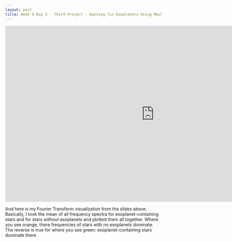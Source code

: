 ```yaml
---
layout: post
title: Week 6 Day 3 - Third Project - Hunting for Exoplanets Using Machine Learning
---
```

<iframe src="https://docs.google.com/presentation/d/1pucUKCzdeLy-XIkigfJ3_PBa1bkkxwaXUjpiDN_olYA/embed?start=false&loop=false&delayms=3000" frameborder="0" width="960" height="569" allowfullscreen="true" mozallowfullscreen="true" webkitallowfullscreen="true"></iframe>

And here is my Fourier Transform visualization from the slides above. Basically, I took the mean of all frequency spectra for exoplanet-containing stars and for stars without exoplanets and plotted them all together. Where you see orange, there frequencies of stars with no exoplanets dominate. The reverse is true for where you see green: exoplanet-containing stars dominate there.  

<script src="http://d3js.org/d3.v3.min.js"></script>
<script>

var margin = {top: 20, right: 20, bottom: 30, left: 50},
    width = 960 - margin.left - margin.right,
    height = 500 - margin.top - margin.bottom;

var x = d3.scale.linear()
    .range([0, width])
    .domain([0, 0.8]);

var y = d3.scale.linear()
    .range([height, 0])
    .domain([0, 0.1]);

var xAxis = d3.svg.axis()
    .scale(x)
    .orient("bottom");

var yAxis = d3.svg.axis()
    .scale(y)
    .orient("left");

var line = d3.svg.area()
    .interpolate("basis")
    .x(function(d) { return x(d.frequency); })
    .y(function(d) { return y(d["avg.spectrum of stars w/exoplanets"]); });

var area = d3.svg.area()
    .interpolate("basis")
    .x(function(d) { return x(d.frequency); })
    .y1(function(d) { return y(d["avg.spectrum of stars w/exoplanets"]); });

var svg = d3.select("body").append("svg")
    .attr("width", width + margin.left + margin.right)
    .attr("height", height + margin.top + margin.bottom)
  .append("g")
    .attr("transform", "translate(" + margin.left + "," + margin.top + ")");

d3.csv("spectrum_data.csv", function(error, data) {
  if (error) throw error;

  data.forEach(function(d) {
    d.frequency = d.frequency;
    d["avg.spectrum of stars w/exoplanets"]= +d["avg.spectrum of stars w/exoplanets"];
    d["avg.spectrum of stars w/o exoplanets"] = +d["avg.spectrum of stars w/o exoplanets"];
  });

  x.domain(d3.extent(data, function(d) { return d.frequency; }));

  y.domain([
    d3.min(data, function(d) { return Math.min(d["avg.spectrum of stars w/exoplanets"],
      d["avg.spectrum of stars w/o exoplanets"]); }),
    d3.max(data, function(d) { return Math.max(d["avg.spectrum of stars w/exoplanets"],
      d["avg.spectrum of stars w/o exoplanets"]); })
  ]);

  svg.datum(data);

  svg.append("clipPath")
      .attr("id", "clip-below")
    .append("path")
      .attr("d", area.y0(height));

  svg.append("clipPath")
      .attr("id", "clip-above")
    .append("path")
      .attr("d", area.y0(0));

  svg.append("path")
      .attr("class", "area above")
      .attr("clip-path", "url(#clip-above)")
      .attr("d", area.y0(function(d) { return y(d["avg.spectrum of stars w/o exoplanets"]); }));

  svg.append("path")
      .attr("class", "area below")
      .attr("clip-path", "url(#clip-below)")
      .attr("d", area);

  svg.append("path")
      .attr("class", "line")
      .attr("d", line);

  svg.append("g")
      .attr("class", "x axis")
      .attr("transform", "translate(0," + height + ")")
      .call(xAxis)
    .append("text")
      .attr("x", 500)
      .attr("y", 25)
      .attr("dx", ".71em")
      .style("text-anchor", "end")
      .text("Observational Frequency, Hz");;

  svg.append("g")
      .attr("class", "y axis")
      .call(yAxis)
    .append("text")
      .attr("transform", "rotate(-90)")
      .attr("y", 6)
      .attr("dy", ".71em")
      .style("text-anchor", "end")
      .text("Unitless Flux");
});

</script>
